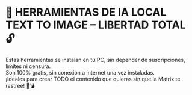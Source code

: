 # 🧱 HERRAMIENTAS DE IA LOCAL TEXT TO IMAGE – LIBERTAD TOTAL 🔓

Estas herramientas se instalan en tu PC, sin depender de suscripciones, límites ni censura.  
Son 100% gratis, sin conexión a internet una vez instaladas.  
¡Ideales para crear TODO el contenido que quieras sin que la Matrix te rastree! 🧠💣


